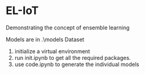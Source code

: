# EL-IoT
Demonstrating the concept of ensemble learning 

Models are in .\models
Dataset


1) initialize a virtual environment
2) run init.ipynb to get all the required packages.
3) use code.ipynb to generate the individual models

